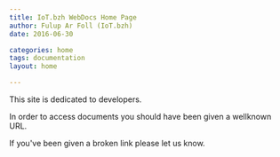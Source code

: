 ```yaml
---
title: IoT.bzh WebDocs Home Page 
author: Fulup Ar Foll (IoT.bzh)
date: 2016-06-30

categories: home
tags: documentation
layout: home

---
```


This site is dedicated to developers.

In order to access documents you should have been given a wellknown URL.

If you've been given a broken link please let us know.
